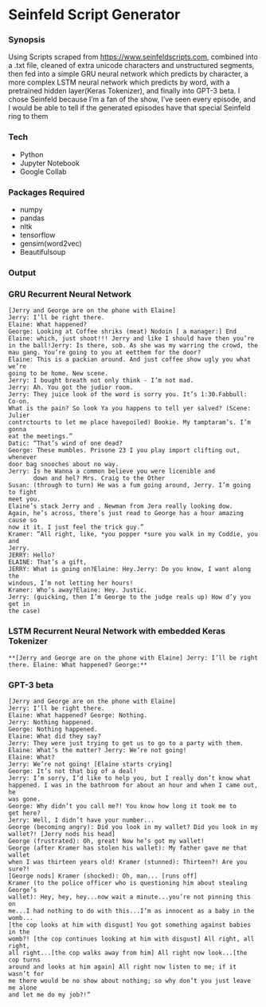 # Seinfeld Script Generator
### Synopsis

Using Scripts scraped from https://www.seinfeldscripts.com, combined into a .txt file, cleaned of extra unicode characters and unstructured segments, then fed into a simple GRU neural network which predicts by character, a more complex LSTM neural network which predicts by word, with a pretrained hidden layer(Keras Tokenizer), and finally into GPT-3 beta. I chose Seinfeld because I’m a fan of the show, I’ve seen every episode, and I would be able to tell if the generated episodes have that special Seinfeld ring to them

### Tech

- Python
- Jupyter Notebook
- Google Collab

### Packages Required

- numpy
- pandas
- nltk
- tensorflow
- gensim(word2vec)
- Beautifulsoup

### Output ###
### GRU Recurrent Neural Network

```
[Jerry and George are on the phone with Elaine] 
Jerry: I’ll be right there. 
Elaine: What happened? 
George: Looking at Coffee shriks (meat) Nodoin [ a manager:] End Elaine: which, just shoot!!! Jerry and like I should have then you’re in the ball!Jerry: Is there, sob. As she was my warring the crowd, the mau gang. You’re going to you at eetthem for the door?
Elaine: This is a packian around. And just coffee show ugly you what we’re
going to be home. New scene.
Jerry: I bought breath not only think - I’m not mad.
Jerry: Ah. You got the judior room.
Jerry: They juice look of the word is sorry you. It’s 1:30.Fabbull: Co-on.
What is the pain? So look Ya you happens to tell yer salved? (Scene: Julier
contrctourts to let me place havepoiled) Bookie. My tamptaram’s. I’m gonna
eat the meetings.”
Datic: “That’s wind of one dead?
George: These mumbles. Prisone 23 I you play import clifting out, whenever
door bag snooches about no way.
Jerry: Is he Wanna a common believe you were licenible and
       down and hel? Mrs. Craig to the Other
Susan: (through to turn) He was a fum going around, Jerry. I’m going to fight
meet you.
Elaine’s stack Jerry and . Newman from Jera really looking dow.
Again, he’s across, there’s just read to George has a hour amazing cause so
now it it. I just feel the trick guy.”
Kramer: “All right, like, *you popper *sure you walk in my Coddie, you and
Jerry.
JERRY: Hello?
ELAINE: That’s a gift,
JERRY: What is going on?Elaine: Hey.Jerry: Do you know, I want along the
windous, I’m not letting her hours!
Kramer: Who’s away?Elaine: Hey. Justic.
Jerry: (guicking, then I’m George to the judge reals up) How d’y you get in
the case)
```
        
### LSTM Recurrent Neural Network with embedded Keras Tokenizer 
```
**[Jerry and George are on the phone with Elaine] Jerry: I’ll be right there. Elaine: What happened? George:**
```

### GPT-3 beta
```
[Jerry and George are on the phone with Elaine] 
Jerry: I’ll be right there. 
Elaine: What happened? George: Nothing. 
Jerry: Nothing happened. 
George: Nothing happened. 
Elaine: What did they say? 
Jerry: They were just trying to get us to go to a party with them. 
Elaine: What’s the matter? Jerry: We’re not going! 
Elaine: What? 
Jerry: We’re not going! [Elaine starts crying] 
George: It’s not that big of a deal!
Jerry: I’m sorry, I’d like to help you, but I really don’t know what
happened. I was in the bathroom for about an hour and when I came out, he
was gone. 
George: Why didn’t you call me?! You know how long it took me to
get here? 
Jerry: Well, I didn’t have your number... 
George (becoming angry): Did you look in my wallet? Did you look in my wallet?! [Jerry nods his head]
George (frustrated): Oh, great! Now he’s got my wallet!
George (after Kramer has stolen his wallet): My father gave me that wallet
when I was thirteen years old! Kramer (stunned): Thirteen?! Are you sure?!
[George nods] Kramer (shocked): Oh, man... [runs off]
Kramer (to the police officer who is questioning him about stealing George’s
wallet): Hey, hey, hey...now wait a minute...you’re not pinning this on
me...I had nothing to do with this...I’m as innocent as a baby in the womb...
[the cop looks at him with disgust] You got something against babies in the
womb?! [the cop continues looking at him with disgust] All right, all right,
all right...[the cop walks away from him] All right now look...[the cop turns
around and looks at him again] All right now listen to me; if it wasn’t for
me there would be no show about nothing; so why don’t you just leave me alone
and let me do my job?!”

```
